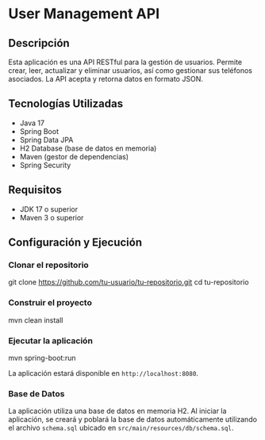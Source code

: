 
# User Management API

## Descripción

Esta aplicación es una API RESTful para la gestión de usuarios. Permite crear, leer, actualizar y eliminar usuarios, así como gestionar sus teléfonos asociados. La API acepta y retorna datos en formato JSON.

## Tecnologías Utilizadas

- Java 17
- Spring Boot
- Spring Data JPA
- H2 Database (base de datos en memoria)
- Maven (gestor de dependencias)
- Spring Security

## Requisitos

- JDK 17 o superior
- Maven 3 o superior

## Configuración y Ejecución

### Clonar el repositorio

git clone https://github.com/tu-usuario/tu-repositorio.git
cd tu-repositorio


### Construir el proyecto

mvn clean install


### Ejecutar la aplicación

mvn spring-boot:run

La aplicación estará disponible en `http://localhost:8080`.


### Base de Datos

La aplicación utiliza una base de datos en memoria H2. Al iniciar la aplicación, se creará y poblará la base de datos automáticamente utilizando el archivo `schema.sql` ubicado en `src/main/resources/db/schema.sql`.

